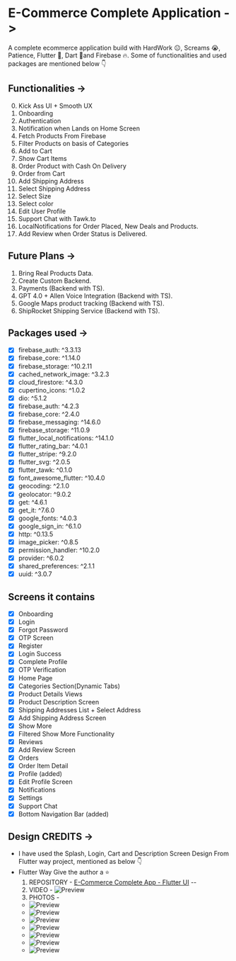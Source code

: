 
# E-Commerce Complete Application ->

A complete ecommerce application build with HardWork 😐, Screams 😭, Patience, Flutter 🤘, Dart 📝and Firebase 🔥.
Some of functionalities and used packages are mentioned below 👇

## Functionalities ->

0. Kick Ass UI + Smooth UX
1. Onboarding
2. Authentication
3. Notification when Lands on Home Screen
4. Fetch Products From Firebase
5. Filter Products on basis of Categories
6. Add to Cart
7. Show Cart Items
8. Order Product with Cash On Delivery
9. Order from Cart
10. Add Shipping Address
11. Select Shipping Address
12. Select Size
13. Select color
14. Edit User Profile
15. Support Chat with Tawk.to
16. LocalNotifications for Order Placed, New Deals and Products.
17. Add Review when Order Status is Delivered.

## Future Plans ->

1. Bring Real Products Data.
2. Create Custom Backend.
3. Payments (Backend with TS).
4. GPT 4.0 + Allen Voice Integration (Backend with TS).
5. Google Maps product tracking (Backend with TS).
6. ShipRocket Shipping Service (Backend with TS).

## Packages used ->

- [x]  firebase_auth: ^3.3.13
- [x]  firebase_core: ^1.14.0
- [x]  firebase_storage: ^10.2.11
- [x]  cached_network_image: ^3.2.3
- [x]  cloud_firestore: ^4.3.0
- [x]  cupertino_icons: ^1.0.2
- [x]  dio: ^5.1.2
- [x]  firebase_auth: ^4.2.3
- [x]  firebase_core: ^2.4.0
- [x]  firebase_messaging: ^14.6.0
- [x]  firebase_storage: ^11.0.9
- [x]  flutter_local_notifications: ^14.1.0
- [x]  flutter_rating_bar: ^4.0.1
- [x]  flutter_stripe: ^9.2.0
- [x]  flutter_svg: ^2.0.5
- [x]  flutter_tawk: ^0.1.0
- [x]  font_awesome_flutter: ^10.4.0
- [x]  geocoding: ^2.1.0
- [x]  geolocator: ^9.0.2
- [x]  get: ^4.6.1
- [x]  get_it: ^7.6.0
- [x]  google_fonts: ^4.0.3
- [x]  google_sign_in: ^6.1.0
- [x]  http: ^0.13.5
- [x]  image_picker: ^0.8.5
- [x]  permission_handler: ^10.2.0
- [x]  provider: ^6.0.2
- [x]  shared_preferences: ^2.1.1
- [x]  uuid: ^3.0.7

## Screens it contains

- [x] Onboarding
- [x] Login
- [x] Forgot Password
- [x] OTP Screen
- [x] Register
- [x] Login Success
- [x] Complete Profile
- [x] OTP Verification
- [x] Home Page
- [x] Categories Section(Dynamic Tabs)
- [x] Product Details Views
- [x] Product Description Screen
- [x] Shipping Addresses List + Select Address
- [x] Add Shipping Address Screen  
- [x] Show More
- [x] Filtered Show More Functionality
- [x] Reviews
- [x] Add Review Screen  
- [x] Orders
- [x] Order Item Detail
- [x] Profile (added)
- [x] Edit Profile Screen
- [x] Notifications
- [x] Settings
- [x] Support Chat 
- [x] Bottom Navigation Bar (added)

## Design CREDITS ->

- I have used the Splash, Login, Cart and Description Screen Design From Flutter way project, mentioned as below 👇
- Flutter Way Give the author a ⭐
  1. REPOSITORY - [E-Commerce Complete App - Flutter UI](https://github.com/abuanwar072/E-commerce-Complete-Flutter-UI) --  
  2. VIDEO - ![Preview](/intro.gif)
  3. PHOTOS -
  - ![Preview](/photos/1.png)
  - ![Preview](/photos/2.png)
  - ![Preview](/photos/3.png)
  - ![Preview](/photos/4.png)
  - ![Preview](/photos/5.png)
  - ![Preview](/photos/6.png)
  - ![Preview](/photos/7.png)
